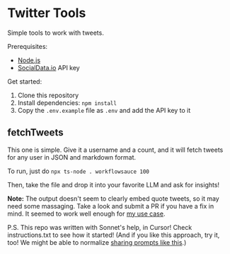 # Twitter Tools

Simple tools to work with tweets.

Prerequisites:
 - [Node.js](https://nodejs.org/en)
 - [SocialData.io](https://socialdata.tools/) API key

Get started:
1. Clone this repository
2. Install dependencies: `npm install`
3. Copy the `.env.example` file as `.env` and add the API key to it


## fetchTweets

This one is simple. Give it a username and a count, and it will fetch tweets for any user in JSON and markdown format.

To run, just do `npx ts-node . workflowsauce 100`

Then, take the file and drop it into your favorite LLM and ask for insights!


**Note:** The output doesn't seem to clearly embed quote tweets, so it may need some massaging. Take a look and submit a PR if you have a fix in mind. It seemed to work well enough for [my use case](https://x.com/workflowsauce/status/1860012617978532042).

P.S. This repo was written with Sonnet's help, in Cursor! Check instructions.txt to see how it started! (And if you like this approach, try it, too! We might be able to normalize [sharing prompts like this](https://x.com/workflowsauce/status/1850986806835392695).)
